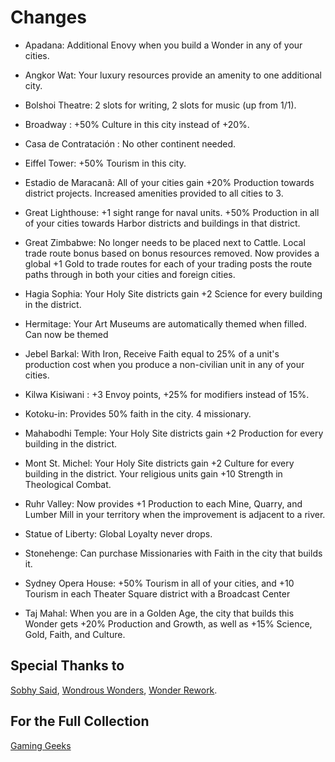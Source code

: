 # Changes
* Apadana: Additional Enovy when you build a Wonder in any of your cities.

* Angkor Wat: Your luxury resources provide an amenity to one additional city.

* Bolshoi Theatre: 2 slots for writing, 2 slots for music (up from 1/1).

* Broadway : +50% Culture in this city instead of +20%.

* Casa de Contratación : No other continent needed.

* Eiffel Tower: +50% Tourism in this city.

* Estadio de Maracanã: All of your cities gain +20% Production towards district projects. Increased amenities provided to all cities to 3.

* Great Lighthouse: +1 sight range for naval units. +50% Production in all of your cities towards Harbor districts and buildings in that district.

* Great Zimbabwe: No longer needs to be placed next to Cattle. Local trade route bonus based on bonus resources removed. Now provides a global +1 Gold to trade routes for each of your trading posts the route paths through in both your cities and foreign cities.

* Hagia Sophia: Your Holy Site districts gain +2 Science for every building in the district.

* Hermitage: Your Art Museums are automatically themed when filled. Can now be themed

* Jebel Barkal: With Iron, Receive Faith equal to 25% of a unit's production cost when you produce a non-civilian unit in any of your cities.

* Kilwa Kisiwani : +3 Envoy points, +25% for modifiers instead of 15%.

* Kotoku-in: Provides 50% faith in the city. 4 missionary.

* Mahabodhi Temple: Your Holy Site districts gain +2 Production for every building in the district.

* Mont St. Michel: Your Holy Site districts gain +2 Culture for every building in the district. Your religious units gain +10 Strength in Theological Combat.

* Ruhr Valley: Now provides +1 Production to each Mine, Quarry, and Lumber Mill in your territory when the improvement is adjacent to a river.

* Statue of Liberty: Global Loyalty never drops.

* Stonehenge: Can purchase Missionaries with Faith in the city that builds it.

* Sydney Opera House: +50% Tourism in all of your cities, and +10 Tourism in each Theater Square district with a Broadcast Center

* Taj Mahal: When you are in a Golden Age, the city that builds this Wonder gets +20% Production and Growth, as well as +15% Science, Gold, Faith, and Culture.

## Special Thanks to ##
[Sobhy Said](https://www.facebook.com/Sobhysaid1), [Wondrous Wonders](https://steamcommunity.com/sharedfiles/filedetails/?id=877206360), [Wonder Rework](https://steamcommunity.com/sharedfiles/filedetails/?id=1318496779).
## For the Full Collection ##
[Gaming Geeks](https://gaming.csed22.com/civ-vi/)